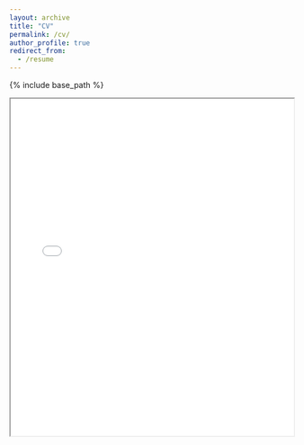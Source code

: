 ```yaml
---
layout: archive
title: "CV"
permalink: /cv/
author_profile: true
redirect_from:
  - /resume
---
```


{% include base_path %}

  <iframe src="{{ site.baseurl }}/files/Siddharth_CV_Git.pdf" width="100%" height="600px"></iframe>
